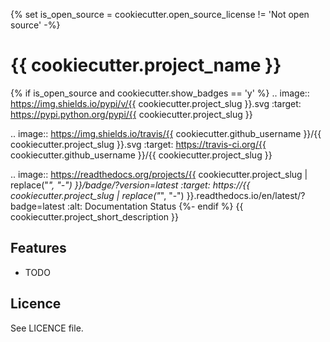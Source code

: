 {% set is_open_source = cookiecutter.open_source_license != 'Not open source' -%}
# {{ cookiecutter.project_name }}
{% if is_open_source and cookiecutter.show_badges == 'y' %}
.. image:: https://img.shields.io/pypi/v/{{ cookiecutter.project_slug }}.svg
        :target: https://pypi.python.org/pypi/{{ cookiecutter.project_slug }}

.. image:: https://img.shields.io/travis/{{ cookiecutter.github_username }}/{{ cookiecutter.project_slug }}.svg
        :target: https://travis-ci.org/{{ cookiecutter.github_username }}/{{ cookiecutter.project_slug }}

.. image:: https://readthedocs.org/projects/{{ cookiecutter.project_slug | replace("_", "-") }}/badge/?version=latest
        :target: https://{{ cookiecutter.project_slug | replace("_", "-") }}.readthedocs.io/en/latest/?badge=latest
        :alt: Documentation Status
{%- endif %}
{{ cookiecutter.project_short_description }}

## Features

* TODO

## Licence

See LICENCE file.
